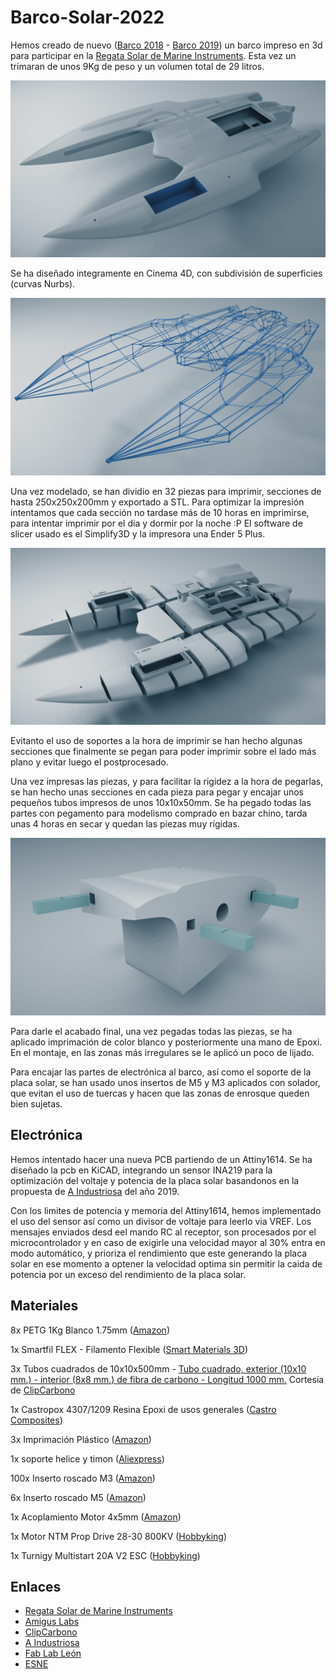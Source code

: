 # Barco-Solar-2022

Hemos creado de nuevo (<a href="https://www.amiguslabs.org/portfolio_page/barco-solar/" target="_blank">Barco 2018</a> -  <a href="https://www.amiguslabs.org/portfolio_page/amigus-labs-barco-solar19/" target="_blank">Barco 2019</a>) un barco impreso en 3d para participar en la <a href="http://regatasolar.org" target="_blank">Regata Solar de Marine Instruments</a>. Esta vez un trimaran de unos 9Kg de peso y un volumen total de 29 litros.

![Barco_3D](imagenes/cinema_4d_barco.png)

Se ha diseñado integramente en Cinema 4D, con subdivisión de superficies (curvas Nurbs).

![Nurbs](imagenes/barco_todo_nurbs.png)

Una vez modelado, se han dividio en 32 piezas para imprimir, secciones de hasta 250x250x200mm y exportado a STL. Para optimizar la impresión intentamos que cada sección no tardase más de 10 horas en imprimirse, para intentar imprimir por el dia y dormir por la noche :P El software de slicer usado es el Simplify3D y la impresora una Ender 5 Plus.

![Barco_secciones 3D](imagenes/barco_partes.png)

Evitanto el uso de soportes a la hora de imprimir se han hecho algunas secciones que finalmente se pegan para poder imprimir sobre el lado más plano y evitar luego el postprocesado.

Una vez impresas las piezas, y para facilitar la rigidez a la hora de pegarlas, se han hecho unas secciones en cada pieza para pegar y encajar unos pequeños tubos impresos de unos 10x10x50mm. Se ha pegado todas las partes con pegamento para modelismo comprado en bazar chino, tarda unas 4 horas en secar y quedan las piezas muy rígidas.

![Insertos-PETG](imagenes/1-inserto_petg.png)

Para darle el acabado final, una vez pegadas todas las piezas, se ha aplicado imprimación de color blanco y posteriormente una mano de Epoxi. En el montaje, en las zonas más irregulares se le aplicó un poco de lijado.

Para encajar las partes de electrónica al barco, así como el soporte de la placa solar, se han usado unos insertos de M5 y M3 aplicados con solador, que evitan el uso de tuercas y hacen que las zonas de enrosque queden bien sujetas.

## Electrónica

Hemos intentado hacer una nueva PCB partiendo de un Attiny1614. Se ha diseñado la pcb en KiCAD, integrando un sensor INA219 para la optimización del voltaje y potencia de la placa solar basandonos en la propuesta de <a href="https://github.com/aindustriosa/Solar_MPPT_board" target="_blank">A Industriosa</a> del año 2019.

Con los limites de potencia y memoria del Attiny1614, hemos implementado el uso del sensor así como un divisor de voltaje para leerlo via VREF. Los mensajes enviados desd eel mando RC al receptor, son procesados por el microcontrolador y en caso de exigirle una velocidad mayor al 30% entra en modo automático, y prioriza el rendimiento que este generando la placa solar en ese momento a optener la velocidad optima sin permitir la caida de potencia por un exceso del rendimiento de la placa solar.



## Materiales

8x PETG 1Kg Blanco 1.75mm (<a href="https://www.amazon.es/dp/B08C4YP5RS/ref=twister_B08HSFRV2M?_encoding=UTF8&th=1" target="_blank">Amazon</a>)

1x Smartfil FLEX - Filamento Flexible (<a href="https://www.smartmaterials3d.com/flex-filamento#/1-tamano-s_330g/26-diametro-175_mm/29-color-sapphire" target="_blank">Smart Materials 3D</a>)
  
3x Tubos cuadrados de 10x10x500mm - <a href="https://www.clipcarbono.com/es/home/947-tubo-exterior-cuadrado-10x10-mm-interior-cuadrado-8x8-mm-de-fibra-de-carbono-longitud-1000-mm.html" target="_blank">Tubo cuadrado, exterior (10x10 mm.) - interior (8x8 mm.) de fibra de carbono - Longitud 1000 mm.</a> Cortesía de <a href="https://www.clipcarbono.com" target="_blank">ClipCarbono</a>

1x Castropox 4307/1209 Resina Epoxi de usos generales (<a href="https://www.castrocompositesshop.com/es/resinas/1099-resina-epoxi-castropox-43071209.html" target="_blank">Castro Composites</a>)

3x Imprimación Plástico (<a href="https://www.amazon.es/MTN-IMPRIMACIÓN-PLÁSTICOS-400-ML/dp/B00WG2K6W2/ref=sr_1_15?__mk_es_ES=ÅMÅŽÕÑ&crid=2E2QZXNCDXAI6&keywords=imprimacion&qid=1655512005&sprefix=imprimacion%2Caps%2C124&sr=8-15" target="_blank">Amazon</a>)

1x soporte helice y timon (<a href="https://es.aliexpress.com/item/32901476708.html" target="_blank">Aliexpress</a>)

100x Inserto roscado M3 (<a href="https://www.amazon.es/gp/product/B08BCRZZS3/ref=ppx_yo_dt_b_asin_title_o00_s00?ie=UTF8&th=1" target="_blank">Amazon</a>)

6x Inserto roscado M5 (<a href="https://www.amazon.es/gp/product/B07YSVXWS8/ref=ppx_yo_dt_b_asin_title_o00_s00?ie=UTF8&th=1" target="_blank">Amazon</a>)

1x Acoplamiento Motor 4x5mm (<a href="https://www.amazon.es/gp/product/B09LV3KD4H/ref=ppx_yo_dt_b_asin_title_o05_s00?ie=UTF8&th=1" target="_blank">Amazon</a>)

1x Motor NTM Prop Drive 28-30 800KV (<a href="https://hobbyking.com/es_es/propdrive-v2-2830-800kv-brushless-outrunner-motor.html" target="_blank">Hobbyking</a>)

1x Turnigy Multistart 20A V2 ESC (<a href="https://hobbyking.com/es_es/turnigy-multistar-20a-v2-esc-with-blheli-and-4a-lbec-2-6s.html" target="_blank">Hobbyking</a>)

## Enlaces

- <a href="http://regatasolar.org" target="_blank">Regata Solar de Marine Instruments</a>
- <a href="https://www.amiguslabs.org" target="_blank">Amigus Labs</a>
- <a href="https://www.clipcarbono.com" target="_blank">ClipCarbono</a>
- <a href="http://aindustriosa.org" target="_blank">A Industriosa</a>
- <a href="https://fablableon.org" target="_blank">Fab Lab León</a>
- <a href="https://www.esne.es" target="_blank">ESNE</a>


